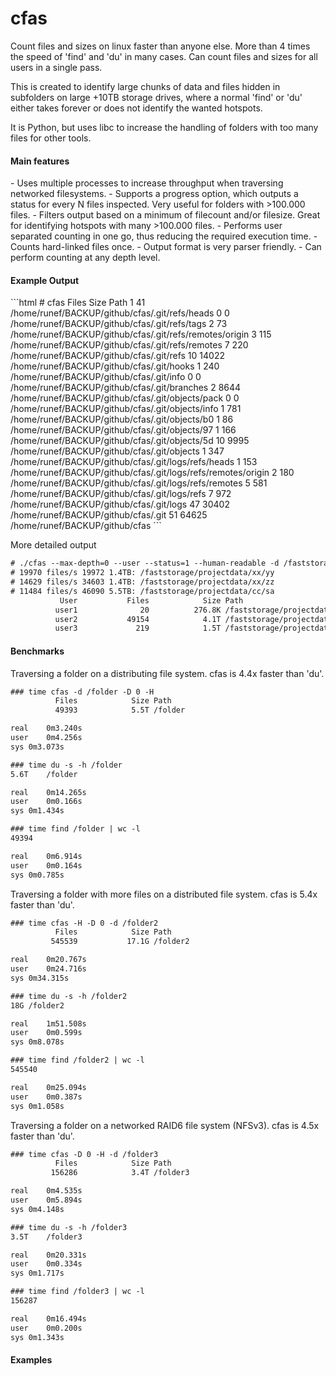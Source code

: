 cfas
====

Count files and sizes on linux faster than anyone else. More than 4 times the speed of 'find' and 'du' in many cases. Can count files and sizes for all users in a single pass.

This is created to identify large chunks of data and files hidden in subfolders on
large +10TB storage drives, where a normal 'find' or 'du' either takes forever or
does not identify the wanted hotspots.

It is Python, but uses libc to increase the handling of folders with too many files for other tools.


<h4>Main features</h4>
 - Uses multiple processes to increase throughput when traversing networked filesystems.                             - Supports a progress option, which outputs a status for every N files inspected. Very useful for folders with >100.000 files.
 - Filters output based on a minimum of filecount and/or filesize. Great for identifying hotspots with many >100.000 files.
 - Performs user separated counting in one go, thus reducing the required execution time.
 - Counts hard-linked files once.
 - Output format is very parser friendly.
 - Can perform counting at any depth level.


<h4>Example Output</h4>
```html
# cfas 
          Files            Size Path
              1              41 /home/runef/BACKUP/github/cfas/.git/refs/heads
              0               0 /home/runef/BACKUP/github/cfas/.git/refs/tags
              2              73 /home/runef/BACKUP/github/cfas/.git/refs/remotes/origin
              3             115 /home/runef/BACKUP/github/cfas/.git/refs/remotes
              7             220 /home/runef/BACKUP/github/cfas/.git/refs
             10           14022 /home/runef/BACKUP/github/cfas/.git/hooks
              1             240 /home/runef/BACKUP/github/cfas/.git/info
              0               0 /home/runef/BACKUP/github/cfas/.git/branches
              2            8644 /home/runef/BACKUP/github/cfas/.git/objects/pack
              0               0 /home/runef/BACKUP/github/cfas/.git/objects/info
              1             781 /home/runef/BACKUP/github/cfas/.git/objects/b0
              1              86 /home/runef/BACKUP/github/cfas/.git/objects/97
              1             166 /home/runef/BACKUP/github/cfas/.git/objects/5d
             10            9995 /home/runef/BACKUP/github/cfas/.git/objects
              1             347 /home/runef/BACKUP/github/cfas/.git/logs/refs/heads
              1             153 /home/runef/BACKUP/github/cfas/.git/logs/refs/remotes/origin
              2             180 /home/runef/BACKUP/github/cfas/.git/logs/refs/remotes
              5             581 /home/runef/BACKUP/github/cfas/.git/logs/refs
              7             972 /home/runef/BACKUP/github/cfas/.git/logs
             47           30402 /home/runef/BACKUP/github/cfas/.git
             51           64625 /home/runef/BACKUP/github/cfas
```

More detailed output

```html
# ./cfas --max-depth=0 --user --status=1 --human-readable -d /faststorage/projectdata
# 19970 files/s 19972 1.4TB: /faststorage/projectdata/xx/yy
# 14629 files/s 34603 1.4TB: /faststorage/projectdata/xx/zz
# 11484 files/s 46090 5.5TB: /faststorage/projectdata/cc/sa
           User           Files            Size Path
          user1              20          276.8K /faststorage/projectdata
          user2           49154            4.1T /faststorage/projectdata
          user3             219            1.5T /faststorage/projectdata
```



<h4>Benchmarks</h4>

Traversing a folder on a distributing file system. cfas is 4.4x faster than 'du'. 
```html
### time cfas -d /folder -D 0 -H
          Files            Size Path
          49393            5.5T /folder

real	0m3.240s
user	0m4.256s
sys	0m3.073s

### time du -s -h /folder
5.6T	/folder

real	0m14.265s
user	0m0.166s
sys	0m1.434s

### time find /folder | wc -l
49394

real	0m6.914s
user	0m0.164s
sys	0m0.785s
```

Traversing a folder with more files on a distributed file system. cfas is 5.4x faster than 'du'. 
```html
### time cfas -H -D 0 -d /folder2
          Files            Size Path
         545539           17.1G /folder2

real	0m20.767s
user	0m24.716s
sys	0m34.315s

### time du -s -h /folder2
18G	/folder2

real	1m51.508s
user	0m0.599s
sys	0m8.078s

### time find /folder2 | wc -l
545540

real	0m25.094s
user	0m0.387s
sys	0m1.058s
```

Traversing a folder on a networked RAID6 file system (NFSv3). cfas is 4.5x faster than 'du'.

```html
### time cfas -D 0 -H -d /folder3
          Files            Size Path
         156286            3.4T /folder3

real	0m4.535s
user	0m5.894s
sys	0m4.148s

### time du -s -h /folder3
3.5T	/folder3

real	0m20.331s
user	0m0.334s
sys	0m1.717s

### time find /folder3 | wc -l
156287

real	0m16.494s
user	0m0.200s
sys	0m1.343s
```

<h4>Examples</h4>









